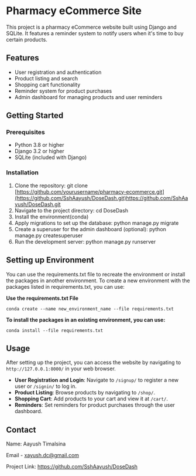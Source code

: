 # Pharmacy eCommerce Site

This project is a pharmacy eCommerce website built using Django and SQLite. It features a reminder system to notify users when it's time to buy certain products.

## Features

- User registration and authentication
- Product listing and search
- Shopping cart functionality
- Reminder system for product purchases
- Admin dashboard for managing products and user reminders

## Getting Started

### Prerequisites

- Python 3.8 or higher
- Django 3.2 or higher
- SQLite (included with Django)

### Installation

1. Clone the repository: git clone [https://github.com/yourusername/pharmacy-ecommerce.git](https://github.com/SshAayush/DoseDash.git)https://github.com/SshAayush/DoseDash.git
2. Navigate to the project directory: cd DoseDash
3. Install the environment(conda)
4. Apply migrations to set up the database: python manage.py migrate
5. Create a superuser for the admin dashboard (optional): python manage.py createsuperuser
6. Run the development server: python manage.py runserver

## Setting up Environment

You can use the requirements.txt file to recreate the environment or install the packages in another environment. To create a new environment with the packages listed in requirements.txt, you can use:

**Use the requirements.txt File**
```
conda create --name new_environment_name --file requirements.txt
```

**To install the packages in an existing environment, you can use:**
```
conda install --file requirements.txt
```

## Usage

After setting up the project, you can access the website by navigating to `http://127.0.0.1:8000/` in your web browser.

- **User Registration and Login**: Navigate to `/signup/` to register a new user or `/signin/` to log in.
- **Product Listing**: Browse products by navigating to `/shop/`.
- **Shopping Cart**: Add products to your cart and view it at `/cart/`.
- **Reminders**: Set reminders for product purchases through the user dashboard.


## Contact

Name: Aayush Timalsina

Email - xayush.dc@gmail.com

Project Link: https://github.com/SshAayush/DoseDash
